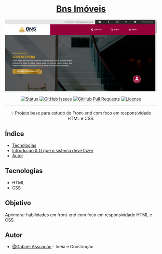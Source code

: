 <!-- TITLE -->
<h1 align="center" color="black"><a href="https://zdeep10.github.io/BNS/" target="_blank">Bns Imóveis</a></h1>

<!-- THUMB -->
<p align="center">
  <a href="https://zdeep10.github.io/BNS/" rel="noopener" target="_blank">
        <img src="./Assets/images/doc_thumb.png" alt="Logo do Projeto" object-fit="cover">
  </a>
</p>

<!-- STATUS -->
<div align="center">

[![Status](https://img.shields.io/badge/status-active-success.svg)]()
[![GitHub Issues](https://img.shields.io/github/issues/zDeep10/BNS.svg)](https://github.com/zDeep10/BNS/issues)
[![GitHub Pull Requests](https://img.shields.io/github/issues-pr/zDeep10/BNS.svg)](https://github.com/zDeep10/BNS/pulls)
[![License](https://img.shields.io/badge/license-MIT-blue.svg)](/LICENSE)

</div>

---

<!-- DESCRIPTION -->
<p align="center"> 
        💡 
        Projeto base para estudo de Front-end com foco em responsividade HTML e CSS.
  <br> 
</p>

<!-- INTRO -->

## Índice

- [Tecnologias](#tecnologies)
- [Introdução & O que o sistema deve fazer](#goal)
- [Autor](#authors)

## Tecnologias <a name="tecnologies"></a>

- HTML
- CSS

## Objetivo <a name="goal"></a>

Aprimorar habilidades em front-end com foco em responsividade HTML e CSS.

## Autor <a name="authors"></a>

- [@Gabriel Assunção](https://github.com/zDeep10) - Ideia e Construção
